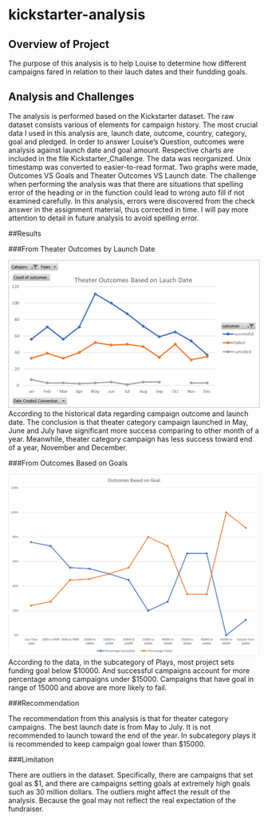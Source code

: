# kickstarter-analysis

## Overview of Project

The purpose of this analysis is to help Louise to determine how different campaigns fared in relation to their lauch dates and their fundding goals.

## Analysis and Challenges

The analysis is performed based on the Kickstarter dataset. The raw dataset consists various of elements for campaign history. The most crucial data I used in this analysis are, launch date, outcome, country, category, goal and pledged. In order to answer Louise’s Question, outcomes were analysis against launch date and goal amount. Respective charts are included in the file Kickstarter_Challenge. The data was reorganized. Unix timestamp was converted to easier-to-read format. 
Two graphs were made, Outcomes VS Goals and Theater Outcomes VS Launch date. The challenge when performing the analysis was that there are situations that spelling error of the heading or in the function could lead to wrong auto fill if not examined carefully. In this analysis, errors were discovered from the check answer in the assignment material, thus corrected in time. I will pay more attention to detail in future analysis to avoid spelling error.

##Results

###From Theater Outcomes by Launch Date

![Alt text](resources/Theater_Outcomes_vs_Launch.png?raw=true )
According to the historical data regarding campaign outcome and launch date. The conclusion is that theater category campaign launched in May, June and July have significant more success comparing to other month of a year. Meanwhile, theater category campaign has less success toward end of a year, November and December. 

###From Outcomes Based on Goals

![Alt text](resources/Outcomes_vs_Goals.png?raw=true )
According to the data, in the subcategory of Plays, most project sets funding goal below $10000. And successful campaigns account for more percentage among campaigns under $15000. Campaigns that have goal in range of 15000 and above are more likely to fail.

###Recommendation

The recommendation from this analysis is that for theater category campaigns. The best launch date is from May to July. It is not recommended to launch toward the end of the year. In subcategory plays it is recommended to keep campaign goal lower than $15000. 

###Limitation

There are outliers in the dataset. Specifically, there are campaigns that set goal as $1, and there are campaigns setting goals at extremely high goals such as 30 million dollars. The outliers might affect the result of the analysis. Because the goal may not reflect the real expectation of the fundraiser.
